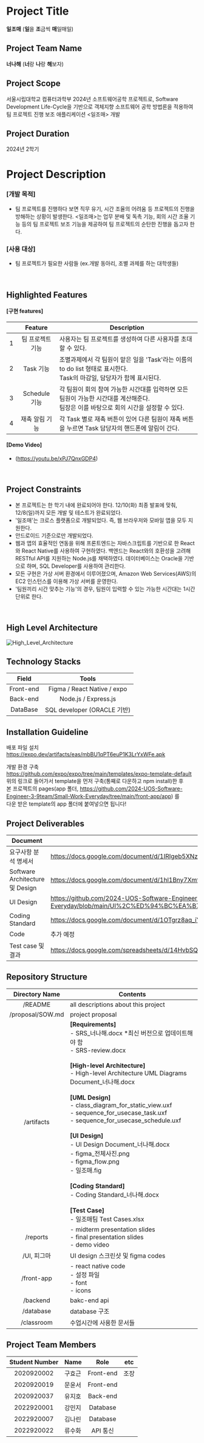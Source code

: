 # Project Title
<b>일조매</b> (<b>일</b>을 <b>조</b>금씩 <b>매</b>일매일)
<br>

## Project Team Name
<b>너나해</b> (<b>너</b>랑 <b>나</b>랑 <b>해</b>보자)
<br>

## Project Scope
서울시립대학교 컴퓨터과학부 2024년 소프트웨어공학 프로젝트로, Software Development Life-Cycle을 기반으로 객체지향 소프트웨어 공학 방법론을 적용하여 팀 프로젝트 진행 보조 애플리케이션 <일조매> 개발
<br>

## Project Duration
2024년 2학기
<br>

# Project Description
### [개발 목적]
- 팀 프로젝트를 진행하다 보면 직무 유기, 시간 조율의 어려움 등 프로젝트의 진행을 방해하는 상황이 발생한다. <일조매>는 업무 분배 및 독촉 기능, 회의 시간 조율 기능 등의 팀 프로젝트 보조 기능을 제공하여 팀 프로젝트의 순탄한 진행을 돕고자 한다.

### [사용 대상]
- 팀 프로젝트가 필요한 사람들 (ex.개발 동아리, 조별 과제를 하는 대학생들)
<br>

## Highlighted Features
#### [구현 features]
|  | Feature | Description | 
|-|:------:|--------------|
|1| 팀 프로젝트 기능 | 사용자는 팀 프로젝트를 생성하여 다른 사용자를 초대할 수 있다. |
|2| Task 기능 | 조별과제에서 각 팀원이 맡은 일을 'Task'라는 이름의 to do list 형태로 표시한다. <br> Task의 마감일, 담당자가 함께 표시된다. |
|3| Schedule 기능 | 각 팀원이 회의 참여 가능한 시간대를 입력하면 모든 팀원이 가능한 시간대를 계산해준다. <br> 팀장은 이를 바탕으로 회의 시간을 설정할 수 있다. |
|4| 재촉 알림 기능 | 각 Task 별로 재촉 버튼이 있어 다른 팀원이 재촉 버튼을 누르면 Task 담당자의 핸드폰에 알림이 간다. |

#### [Demo Video]
- (https://youtu.be/xPJ7QnxGDP4)
<br>

## Project Constraints
- 본 프로젝트는 한 학기 내에 완료되어야 한다. 12/10(화) 최종 발표에 맞춰, 12/8(일)까지 모든 개발 및 테스트가 완료되었다.
- '일조매'는 크로스 플랫폼으로 개발되었다. 즉, 웹 브라우저와 모바일 앱을 모두 지원한다.
- 안드로이드 기준으로만 개발되었다.
- 웹과 앱의 효율적인 연동을 위해 프론트엔드는 자바스크립트를 기반으로 한 React와 React Native를 사용하여 구현하였다. 백엔드는 React와의 호환성을 고려해 RESTful API를 지원하는 Node.js를 채택하였다. 데이터베이스는 Oracle을 기반으로 하며, SQL Developer를 사용하여 관리한다.
- 모든 구현은 가상 서버 환경에서 이루어졌으며, Amazon Web Services(AWS)의 EC2 인스턴스를 이용해 가상 서버를 운영한다.
- '팀원끼리 시간 맞추는 기능'의 경우, 팀원이 입력할 수 있는 가능한 시간대는 1시간 단위로 한다.
<br>

## High Level Architecture
![High_Level_Architecture](https://github.com/user-attachments/assets/509b1a36-2180-44cc-99ad-e6798c76e70f)
<br>

## Technology Stacks
| Field | Tools |
|:------:|:----:|
| Front-end | Figma / React Native / expo |
| Back-end | Node.js / Express.js |
| DataBase | SQL developer (ORACLE 기반) |

## Installation Guideline
배포 파일 설치 </br>
https://expo.dev/artifacts/eas/mbBU1qPT6euP1K3LrYxWFe.apk

개발 환경 구축 </br>
https://github.com/expo/expo/tree/main/templates/expo-template-default </br>
위의 링크로 들어가서 template을 먼저 구축(통째로 다운하고 npm install)한 후</br>
본 프로젝트의 pages(app 폴더, https://github.com/2024-UOS-Software-Engineer-3-9team/Small-Work-Everyday/tree/main/front-app/app) 를</br>
다운 받은 template의 app 폴더에 붙여넣으면 됩니다!

## Project Deliverables
| Document | Link |
|----------|-------|
| 요구사항 분석 명세서 | https://docs.google.com/document/d/1IRIgeb5XNz910ra9g0WLj9rM0TVX-vw1BN4duwvAbQM/edit?tab=t.0 |
| Software Architecture 및 Design| https://docs.google.com/document/d/1hl1Bny7XmfmnlSXjAgzuczXEWccSFDBqdL1j4_6CZkw/edit?tab=t.0 |
| UI Design | https://github.com/2024-UOS-Software-Engineer-3-9team/Small-Work-Everyday/blob/main/UI%2C%ED%94%BC%EA%B7%B8%EB%A7%88/%EC%9D%BC%EC%A1%B0%EB%A7%A4_UI%20%EB%94%94%EC%9E%90%EC%9D%B8%20%EC%84%B8%EB%B6%80%20%EC%8A%A4%ED%81%AC%EB%A6%B0%EC%83%B7.png |
| Coding Standard | https://docs.google.com/document/d/1OTgrz8aq_iY2동 |
| Code | 추가 예정 | 
| Test case 및 결과 | https://docs.google.com/spreadsheets/d/14HvbSQ5o91nSV6EQRpNxrsIJCwlyRqYBrqiI5K-HJa8/edit?gid=195058275#gid=195058275 |

## Repository Structure
| Directory Name | Contents |
|:--------------:|-------------|
| /README | all descriptions about this project |
| /proposal/SOW.md | project proposal |
| /artifacts | **[Requirements]** <br> - SRS_너나해.docx *최신 버전으로 업데이트해야 함 <br> - SRS-review.docx <br><br> **[High-level Architecture]** <br> - High-level Architecture UML Diagrams Document_너나해.docx <br><br> **[UML Design]** <br> - class_diagram_for_static_view.uxf <br> - sequence_for_usecase_task.uxf <br> - sequence_for_usecase_schedule.uxf <br><br> **[UI Design]** <br> - UI Design Document_너나해.docx <br> - figma_전체사진.png <br> - figma_flow.png <br> - 일조매.fig <br><br> **[Coding Standard]** <br> - Coding Standard_너나해.docx <br><br> **[Test Case]** <br> - 일조매팀 Test Cases.xlsx |
| /reports | - midterm presentation slides <br> - final presentation slides <br> - demo video |
| /UI, 피그마 | UI design 스크린샷 및 figma codes |
| /front-app | - react native code <br> - 설정 파일 <br> - font <br> - icons |
| /backend | bakc-end api |
| /database | database 구조 |
| /classroom | 수업시간에 사용한 문서들 |

## Project Team Members
| Student Number | Name | Role | etc |
|:--------------:|------|:----:|------|
| 2020920002 | 구효근 | Front-end | 조장 |
| 2020920019 | 문윤서 | Front-end | |
| 2020920037 | 유지호 | Back-end | |
| 2022920001 | 강민지 | Database | |
| 2022920007 | 김나린 | Database | |
| 2022920022 | 류수화 | API 통신 | |
